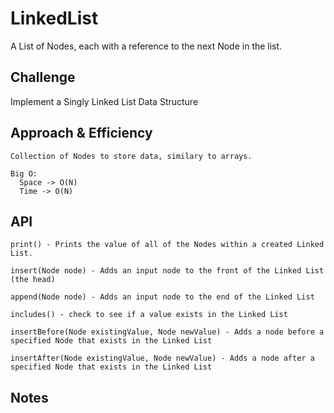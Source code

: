 # LinkedList

A List of Nodes, each with a reference to the next Node in the list.

## Challenge

Implement a Singly Linked List Data Structure

## Approach & Efficiency

    Collection of Nodes to store data, similary to arrays.

    Big O:
      Space -> O(N)
      Time -> O(N)

## API

    print() - Prints the value of all of the Nodes within a created Linked List.
    
    insert(Node node) - Adds an input node to the front of the Linked List (the head)
    
    append(Node node) - Adds an input node to the end of the Linked List

    includes() - check to see if a value exists in the Linked List

    insertBefore(Node existingValue, Node newValue) - Adds a node before a specified Node that exists in the Linked List

    insertAfter(Node existingValue, Node newValue) - Adds a node after a specified Node that exists in the Linked List

## Notes
